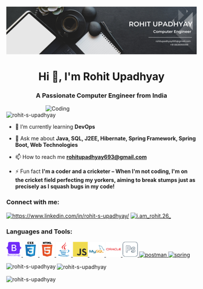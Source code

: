 ![logo](https://github.com/rohit-s-upadhyay/rohit-s-upadhyay/blob/main/rohit%20upadhyay.png)
<h1 align="center">Hi 👋, I'm Rohit Upadhyay</h1>
<h3 align="center">A Passionate Computer Engineer from India</h3>

<img align="right" alt="Coding" width="400" src="https://cdn.dribbble.com/users/1162077/screenshots/3848914/programmer.gif">

<p align="left"> <img src="https://komarev.com/ghpvc/?username=rohit-s-upadhyay&label=Profile%20views&color=0e75b6&style=flat" alt="rohit-s-upadhyay" /> </p>

- 🌱 I’m currently learning **DevOps**

- 💬 Ask me about **Java, SQL, J2EE, Hibernate, Spring Framework, Spring Boot, Web Technologies**

- 📫 How to reach me **rohitupadhyay693@gmail.com**

- ⚡ Fun fact **I'm a coder and a cricketer – When I'm not coding, I'm on the cricket field perfecting my yorkers, aiming to break stumps just as precisely as I squash bugs in my code!**

<h3 align="left">Connect with me:</h3>
<p align="left">
<a href="https://linkedin.com/in/https://www.linkedin.com/in/rohit-s-upadhyay/" target="blank"><img align="center" src="https://raw.githubusercontent.com/rahuldkjain/github-profile-readme-generator/master/src/images/icons/Social/linked-in-alt.svg" alt="https://www.linkedin.com/in/rohit-s-upadhyay/" height="30" width="40" /></a>
<a href="https://instagram.com/i.am_rohit.26_" target="blank"><img align="center" src="https://raw.githubusercontent.com/rahuldkjain/github-profile-readme-generator/master/src/images/icons/Social/instagram.svg" alt="i.am_rohit.26_" height="30" width="40" /></a>
</p>

<h3 align="left">Languages and Tools:</h3>
<p align="left"> <a href="https://getbootstrap.com" target="_blank" rel="noreferrer"> <img src="https://raw.githubusercontent.com/devicons/devicon/master/icons/bootstrap/bootstrap-plain-wordmark.svg" alt="bootstrap" width="40" height="40"/> </a> <a href="https://www.w3schools.com/css/" target="_blank" rel="noreferrer"> <img src="https://raw.githubusercontent.com/devicons/devicon/master/icons/css3/css3-original-wordmark.svg" alt="css3" width="40" height="40"/> </a> <a href="https://www.w3.org/html/" target="_blank" rel="noreferrer"> <img src="https://raw.githubusercontent.com/devicons/devicon/master/icons/html5/html5-original-wordmark.svg" alt="html5" width="40" height="40"/> </a> <a href="https://www.java.com" target="_blank" rel="noreferrer"> <img src="https://raw.githubusercontent.com/devicons/devicon/master/icons/java/java-original.svg" alt="java" width="40" height="40"/> </a> <a href="https://developer.mozilla.org/en-US/docs/Web/JavaScript" target="_blank" rel="noreferrer"> <img src="https://raw.githubusercontent.com/devicons/devicon/master/icons/javascript/javascript-original.svg" alt="javascript" width="40" height="40"/> </a> <a href="https://www.mysql.com/" target="_blank" rel="noreferrer"> <img src="https://raw.githubusercontent.com/devicons/devicon/master/icons/mysql/mysql-original-wordmark.svg" alt="mysql" width="40" height="40"/> </a> <a href="https://www.oracle.com/" target="_blank" rel="noreferrer"> <img src="https://raw.githubusercontent.com/devicons/devicon/master/icons/oracle/oracle-original.svg" alt="oracle" width="40" height="40"/> </a> <a href="https://www.photoshop.com/en" target="_blank" rel="noreferrer"> <img src="https://raw.githubusercontent.com/devicons/devicon/master/icons/photoshop/photoshop-line.svg" alt="photoshop" width="40" height="40"/> </a> <a href="https://postman.com" target="_blank" rel="noreferrer"> <img src="https://www.vectorlogo.zone/logos/getpostman/getpostman-icon.svg" alt="postman" width="40" height="40"/> </a> <a href="https://spring.io/" target="_blank" rel="noreferrer"> <img src="https://www.vectorlogo.zone/logos/springio/springio-icon.svg" alt="spring" width="40" height="40"/> </a> </p>

<p><img align="left" src="https://github-readme-stats.vercel.app/api/top-langs?username=rohit-s-upadhyay&show_icons=true&locale=en&layout=compact" alt="rohit-s-upadhyay" /></p>

<p>&nbsp;<img align="center" src="https://github-readme-stats.vercel.app/api?username=rohit-s-upadhyay&show_icons=true&locale=en" alt="rohit-s-upadhyay" /></p>

<p><img align="center" src="https://github-readme-streak-stats.herokuapp.com/?user=rohit-s-upadhyay&" alt="rohit-s-upadhyay" /></p>
